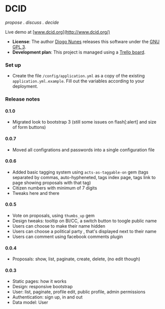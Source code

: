 DCID
====

*propose . discuss . decide*

Live demo at [www.dcid.org](http://www.dcid.org/)

- **License**: The author [Diogo Nunes](http://github.com/dialex) releases this software under the [GNU GPL 3](http://www.gnu.org/licenses/gpl.txt).
- **Development plan**: This project is managed using a [Trello board](https://trello.com/b/36itFGvs/dcid).

### Set up

- Create the file `/config/application.yml` as a copy of the existing `application.yml.example`. Fill out the variables according to your deployment.


### Release notes

#### 0.1.0

- Migrated look to bootstrap 3 (still some issues on flash[:alert] and size of form buttons)

#### 0.0.7

- Moved all configrations and passwords into a single configuration file

#### 0.0.6
- Added basic tagging system using `acts-as-taggable-on` gem (tags separated by commas, auto-hypheneted, tags index page, tags link to page showing proposals with that tag)
- Citizen numbers with minimum of 7 digits
- Tweaks here and there

#### 0.0.5

- Vote on proposals, using `thumbs_up` gem
- Design tweaks: tooltip on BI/CC, a switch button to toogle public name
- Users can choose to make their name hidden
- Users can choose a political party , that's displayed next to their name
- Users can comment using facebook comments plugin

#### 0.0.4

- Proposals: show, list, paginate, create, delete, (no edit though)

#### 0.0.3

- Static pages: how it works
- Design: responsive bootstrap
- User: list, paginate, profile edit, public profile, admin permissions
- Authentication: sign up, in and out
- Data model: User
